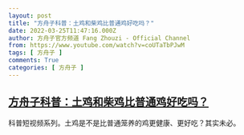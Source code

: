 ```yaml
---
layout: post
title: "方舟子科普：土鸡和柴鸡比普通鸡好吃吗？"
date: 2022-03-25T11:47:16.000Z
author: 方舟子官方频道 Fang Zhouzi - Official Channel
from: https://www.youtube.com/watch?v=coUTaTbPJwM
tags: [ 方舟子 ]
comments: True
categories: [ 方舟子 ]
---
```

<!--1648208836000-->
[方舟子科普：土鸡和柴鸡比普通鸡好吃吗？](https://www.youtube.com/watch?v=coUTaTbPJwM)
------

<div>
科普短视频系列。土鸡是不是比普通笼养的鸡更健康、更好吃？其实未必。
</div>
